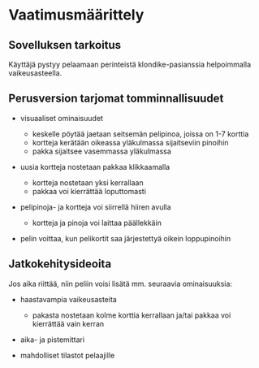 # **Vaatimusmäärittely**

## **Sovelluksen tarkoitus**

Käyttäjä pystyy pelaamaan perinteistä klondike-pasianssia helpoimmalla vaikeusasteella.

## **Perusversion tarjomat tomminnallisuudet**

- visuaaliset ominaisuudet
  - keskelle pöytää jaetaan seitsemän pelipinoa, joissa on 1-7 korttia
  - kortteja kerätään oikeassa yläkulmassa sijaitseviin pinoihin 
  - pakka sijaitsee vasemmassa yläkulmassa
  
- uusia kortteja nostetaan pakkaa klikkaamalla
  - kortteja nostetaan yksi kerrallaan
  - pakkaa voi kierrättää loputtomasti

- pelipinoja- ja kortteja voi siirrellä hiiren avulla
  - kortteja ja pinoja voi laittaa päällekkäin

- pelin voittaa, kun pelikortit saa järjestettyä oikein loppupinoihin

## **Jatkokehitysideoita**

Jos aika riittää, niin peliin voisi lisätä mm. seuraavia ominaisuuksia:

- haastavampia vaikeusasteita
  - pakasta nostetaan kolme korttia kerrallaan ja/tai pakkaa voi kierrättää vain kerran
  
- aika- ja pistemittari

- mahdolliset tilastot pelaajille
